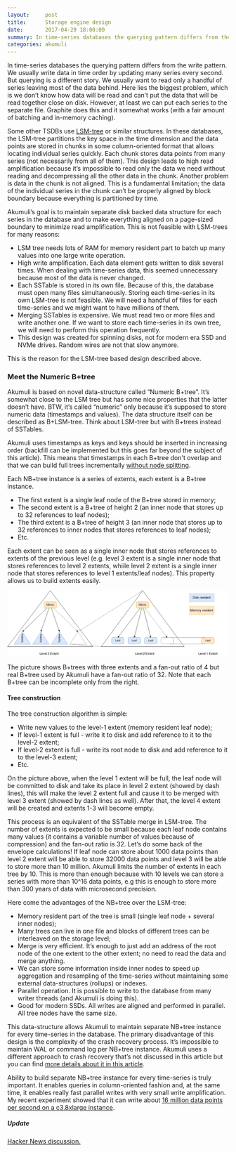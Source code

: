 ```yaml
---
layout:     post
title:      Storage engine design
date:       2017-04-29 18:00:00
summary: In time-series databases the querying pattern differs from the write pattern. We usually write data in time order by updating many series every second. But querying is a different story. We usually want to read only a handful of series leaving most of the data ...
categories: akumuli
---
```


In time-series databases the querying pattern differs from the write pattern. We usually write data in time order by updating many series every second. But querying is a different story. We usually want to read only a handful of series leaving most of the data behind. Here lies the biggest problem, which is we don’t know how data will be read and can’t put the data that will be read together close on disk. However, at least we can put each series to the separate file. Graphite does this and it somewhat works (with a fair amount of batching and in-memory caching).

Some other TSDBs use [LSM-tree](https://en.wikipedia.org/wiki/Log-structured_merge-tree) or similar structures. In these databases, the LSM-tree partitions the key space in the time dimension and the data points are stored in chunks in some column-oriented format that allows locating individual series quickly. Each chunk stores data points from many series (not necessarily from all of them). This design leads to high read amplification because it’s impossible to read only the data we need without reading and decompressing all the other data in the chunk. Another problem is data in the chunk is not aligned. This is a fundamental limitation; the data of the individual series in the chunk can’t be properly aligned by block boundary because everything is partitioned by time.

Akumuli’s goal is to maintain separate disk backed data structure for each series in the database and to make everything aligned on a page-sized boundary to minimize read amplification. This is not feasible with LSM-trees for many reasons:

- LSM tree needs lots of RAM for memory resident part to batch up many values into one large write operation.
- High write amplification. Each data element gets written to disk several times. When dealing with time-series data, this seemed unnecessary because most of the data is never changed.
- Each SSTable is stored in its own file. Because of this, the database must open many files simultaneously. Storing each time-series in its own LSM-tree is not feasible. We will need a handful of files for each time-series and we might want to have millions of them.
- Merging SSTables is expensive. We must read two or more files and write another one. If we want to store each time-series in its own tree, we will need to perform this operation frequently.
- This design was created for spinning disks, not for modern era SSD and NVMe drives. Random wires are not that slow anymore. 

This is the reason for the LSM-tree based design described above.

### Meet the Numeric B+tree

Akumuli is based on novel data-structure called “Numeric B+tree”. It’s somewhat close to the LSM tree but has some nice properties that the latter doesn’t have. BTW, it’s called “numeric” only because it’s supposed to store numeric data (timestamps and values). The data structure itself can be described as B+LSM-tree. Think about LSM-tree but with B+trees instead of SSTables.

Akumuli uses timestamps as keys and keys should be inserted in increasing order (backfill can be implemented but this goes far beyond the subject of this article). This means that timestamps in each B+tree don't overlap and that we can build full trees incrementally [without node splitting](https://en.wikipedia.org/wiki/B%2B_tree#Insertion).

Each NB+tree instance is a series of extents, each extent is a B+tree instance.

- The first extent is a single leaf node of the B+tree stored in memory;
- The second extent is a B+tree of height 2 (an inner node that stores up to 32 references to leaf nodes);
- The third extent is a B+tree of height 3 (an inner node that stores up to 32 references to inner nodes that stores references to leaf nodes);
- Etc.

Each extent can be seen as a single inner node that stores references to extents of the previous level (e.g. level 3 extent is a single inner node that stores references to level 2 extents, whiile level 2 extent is a single inner node that stores references to level 1 extents/leaf nodes). This property allows us to build extents easily.

![Fig 1](/images/NBtreeExtents_no_shadow.png)

The picture shows B+trees with three extents and a fan-out ratio of 4 but real B+tree used by Akumuli have a fan-out ratio of 32. Note that each B+tree can be incomplete only from the right.

#### Tree construction

The tree construction algorithm is simple:

- Write new values to the level-1 extent (memory resident leaf node);
- If level-1 extent is full - write it to disk and add reference to it to the level-2 extent;
- If level-2 extent is full - write its root node to disk and add reference to it to the level-3 extent;
- Etc.

On the picture above, when the level 1 extent will be full, the leaf node will be committed to disk and take its place in level 2 extent (showed by dash lines), this will make the level 2 extent full and cause it to be merged with level 3 extent (showed by dash lines as well). After that, the level 4 extent will be created and extents 1-3 will become empty.

This process is an equivalent of the SSTable merge in LSM-tree. The number of extents is expected to be small because each leaf node contains many values (it contains a variable number of values because of compression) and the fan-out ratio is 32. Let’s do some back of the envelope calculations! If leaf node can store about 1000 data points than level 2 extent will be able to store 32000 data points and level 3 will be able to store more than 10 million. Akumuli limits the number of extents in each tree by 10. This is more than enough because with 10 levels we can store a series with more than 10^16 data points, e.g this is enough to store more than 300 years of data with microsecond precision. 

Here come the advantages of the NB+tree over the LSM-tree:

- Memory resident part of the tree is small (single leaf node + several inner nodes);
- Many trees can live in one file and blocks of different trees can be interleaved on the storage level;
- Merge is very efficient. It’s enough to just add an address of the root node of the one extent to the other extent; no need to read the data and merge anything.
- We can store some information inside inner nodes to speed up aggregation and resampling of the time-series without maintaining some external data-structures (rollups) or indexes.
- Parallel operation. It is possible to write to the database from many writer threads (and Akumuli is doing this).
- Good for modern SSDs. All writes are aligned and performed in parallel. All tree nodes have the same size.

This data-structure allows Akumuli to maintain separate NB+tree instance for every time-series in the database. The primary disadvantage of this design is the complexity of the crash recovery process. It’s impossible to maintain WAL or command log per NB+tree instance. Akumuli uses a different approach to crash recovery that’s not discussed in this article but you can find [more details about it in this article](https://docs.google.com/document/d/1jFK8E3CZSqR5IPsMGojm2LknkNyUZA7tY51N6IgzW_g/pub).

Ability to build separate NB+tree instance for every time-series is truly important. It enables queries in column-oriented fashion and, at the same time, it enables really fast parallel writes with very small write amplification. My recent experiment showed that it can write about [16 million data points per second on a c3.8xlarge instance](http://akumuli.org/akumuli/2017/03/10/benchmark2/). 

##### Update

[Hacker News discussion.](https://news.ycombinator.com/item?id=14245603)
